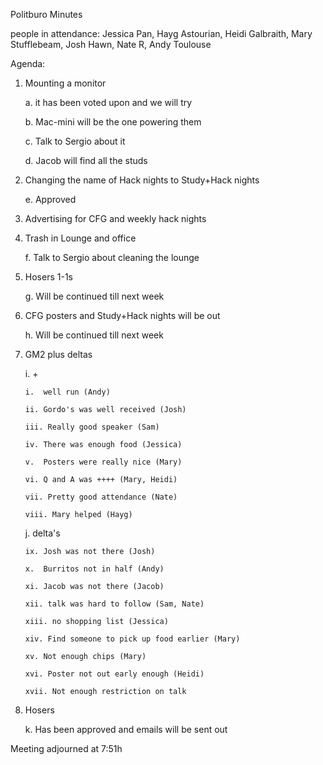 Politburo Minutes

people in attendance: Jessica Pan, Hayg Astourian, Heidi Galbraith, Mary
Stufflebeam, Josh Hawn, Nate R, Andy Toulouse

Agenda:

1.  Mounting a monitor

    a.  it has been voted upon and we will try

    b.  Mac-mini will be the one powering them

    c.  Talk to Sergio about it

    d.  Jacob will find all the studs

2.  Changing the name of Hack nights to Study+Hack nights

    e.  Approved

3.  Advertising for CFG and weekly hack nights

4.  Trash in Lounge and office

    f.  Talk to Sergio about cleaning the lounge

5.  Hosers 1-1s

    g.  Will be continued till next week

6.  CFG posters and Study+Hack nights will be out

    h.  Will be continued till next week

7.  GM2 plus deltas

    i.  \+

        i.  well run (Andy)

        ii. Gordo's was well received (Josh)

        iii. Really good speaker (Sam)

        iv. There was enough food (Jessica)

        v.  Posters were really nice (Mary)

        vi. Q and A was ++++ (Mary, Heidi)

        vii. Pretty good attendance (Nate)

        viii. Mary helped (Hayg)

    j.  delta's

        ix. Josh was not there (Josh)

        x.  Burritos not in half (Andy)

        xi. Jacob was not there (Jacob)

        xii. talk was hard to follow (Sam, Nate)

        xiii. no shopping list (Jessica)

        xiv. Find someone to pick up food earlier (Mary)

        xv. Not enough chips (Mary)

        xvi. Poster not out early enough (Heidi)

        xvii. Not enough restriction on talk

8.  Hosers

    k.  Has been approved and emails will be sent out

Meeting adjourned at 7:51h
